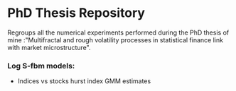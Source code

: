 # PhD Thesis Repository
Regroups all the numerical experiments performed during the PhD thesis of mine :"Multifractal and rough volatility processes in statistical finance link with market microstructure".
### Log S-fbm models:
- Indices vs stocks hurst index GMM estimates 
